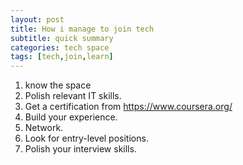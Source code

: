 ```yaml
---
layout: post
title: How i manage to join tech
subtitle: quick summary
categories: tech space
tags: [tech,join,learn]
---
```

1. know the space
2. Polish relevant IT skills.
3. Get a certification from https://www.coursera.org/
4. Build your experience.
5. Network.
6. Look for entry-level positions.
7. Polish your interview skills.
